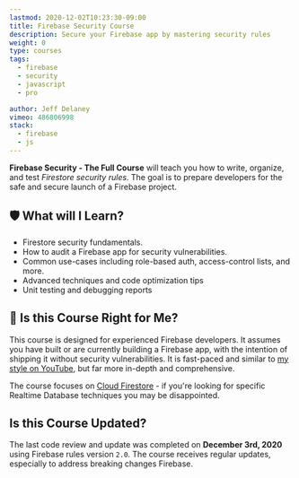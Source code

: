```yaml
---
lastmod: 2020-12-02T10:23:30-09:00
title: Firebase Security Course
description: Secure your Firebase app by mastering security rules
weight: 0
type: courses
tags:
  - firebase
  - security
  - javascript
  - pro

author: Jeff Delaney
vimeo: 486806998
stack:
  - firebase
  - js
---
```


**Firebase Security - The Full Course** will teach you how to write, organize, and test _Firestore security rules_. The goal is to prepare developers for the safe and secure launch of a Firebase project.

## 🛡️ What will I Learn?

- Firestore security fundamentals.
- How to audit a Firebase app for security vulnerabilities.
- Common use-cases including role-based auth, access-control lists, and more.
- Advanced techniques and code optimization tips
- Unit testing and debugging reports

## 🤔 Is this Course Right for Me?

This course is designed for experienced Firebase developers. It assumes you have built or are currently building a Firebase app, with the intention of shipping it without security vulnerabilities. It is fast-paced and similar to [my style on YouTube](https://www.youtube.com/channel/UCsBjURrPoezykLs9EqgamOA?), but far more in-depth and comprehensive.

The course focuses on [Cloud Firestore](https://firebase.google.com/docs/firestore) - if you're looking for specific Realtime Database techniques you may be disappointed.

## Is this Course Updated?

The last code review and update was completed on **December 3rd, 2020** using Firebase rules version `2.0`. The course receives regular updates, especially to address breaking changes Firebase.
